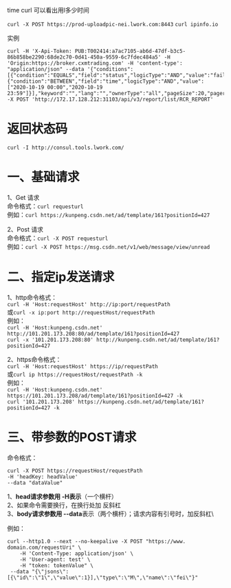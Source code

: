 time curl 可以看出用l多少时间

`curl -X POST https://prod-uploadpic-nei.lwork.com:8443`
`curl ipinfo.io`


实例
```
curl -H 'X-Api-Token: PUB:T002414:a7ac7105-ab6d-47df-b3c5-86b858be2290:68de2c70-0d41-450a-9559-6c7fdec484a5' -H 'Origin:https://broker.cxmtrading.com' -H 'content-type': "application/json" --data '{"conditions":[{"condition":"EQUALS","field":"status","logicType":"AND","value":"failed"},{"condition":"BETWEEN","field":"time","logicType":"AND","value":["2020-10-19 00:00","2020-10-19 23:59"]}],"keyword":"","lang":"","ownerType":"all","pageSize":20,"pager":1,"reportId":"","serverId":"3329","sortingColumn":"","sortingDirection":"","userId":6452}' -X POST 'http://172.17.128.212:31103/api/v3/report/list/RCR_REPORT'
```
# 返回状态码
`curl -I http://consul.tools.lwork.com/` 
# 
# 一、基础请求  
1、Get 请求  
命令格式：`curl requesturl`  
例如：`curl https://kunpeng.csdn.net/ad/template/161?positionId=427`

2、Post 请求  
命令格式：`curl -X POST requesturl`  
例如：`curl -X POST https://msg.csdn.net/v1/web/message/view/unread`

# 二、指定ip发送请求  
1、http命令格式：  
`curl -H 'Host:requestHost' http://ip:port/requestPath`  
或`curl -x ip:port http://requestHost/requestPath`  
例如：  
`curl -H 'Host:kunpeng.csdn.net' http://101.201.173.208:80/ad/template/161?positionId=427`  
`curl -x '101.201.173.208:80' http://kunpeng.csdn.net/ad/template/161?positionId=427`

2、https命令格式：  
`curl -H 'Host:requestHost' https://ip/requestPath`  
或`curl ip https://requestHost/requestPath -k`  
例如：  
`curl -H 'Host:kunpeng.csdn.net' https://101.201.173.208/ad/template/161?positionId=427 -k`  
`curl '101.201.173.208' https://kunpeng.csdn.net/ad/template/161?positionId=427 -k`
# 三、带参数的POST请求  
命令格式：

```
curl -X POST https://requestHost/requestPath 
-H 'headKey: headValue'
--data "dataValue"
```

1、**head请求参数用 -H表示**（一个横杆）  
2、如果命令需要换行，在换行处加 反斜杠  
3、**body请求参数用 --data**表示（两个横杆）；请求内容有引号时，加反斜杠\\

例如：

```
curl --http1.0 --next --no-keepalive -X POST "https://www. domain.com/requestUri" \
    -H 'Content-Type: application/json' \
    -H 'User-agent: test' \
    -H "token: tokenValue" \
 --data "{\"jsons\":[{\"id\":\"1\",\"value\":1}],\"type\":\"M\",\"name\":\"fei\"}"
```

